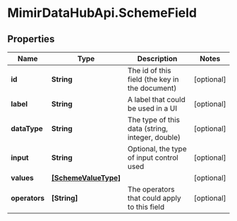 # MimirDataHubApi.SchemeField

## Properties
Name | Type | Description | Notes
------------ | ------------- | ------------- | -------------
**id** | **String** | The id of this field (the key in the document) | [optional] 
**label** | **String** | A label that could be used in a UI | [optional] 
**dataType** | **String** | The type of this data (string, integer, double) | [optional] 
**input** | **String** | Optional, the type of input control used | [optional] 
**values** | [**[SchemeValueType]**](SchemeValueType.md) |  | [optional] 
**operators** | **[String]** | The operators that could apply to this field | [optional] 



